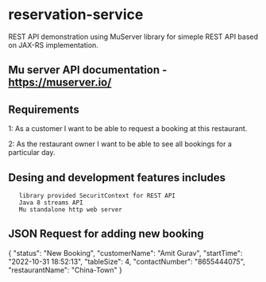 # reservation-service

REST API demonstration using MuServer library for simeple REST API based on JAX-RS implementation.

## Mu server API documentation - https://muserver.io/

## Requirements

1: As a customer I want to be able to request a booking at this restaurant.

2: As the restaurant owner I want to be able to see all bookings for a particular day.




## Desing and development features includes
       library provided SecuritContext for REST API
       Java 8 streams API
       Mu standalone http web server
       
       
## JSON Request for adding new booking

{
        "status": "New Booking",
        "customerName": "Amit Gurav",
        "startTime": "2022-10-31 18:52:13",
        "tableSize": 4,
        "contactNumber": "8655444075",
        "restaurantName": "China-Town"
    }

       

